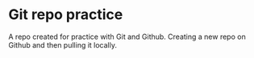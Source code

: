 # Git repo practice

A repo created for practice with Git and Github. Creating a new repo on Github and then pulling it locally.

